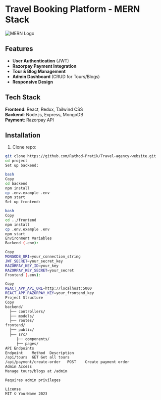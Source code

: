 # Travel Booking Platform - MERN Stack

![MERN Logo](https://miro.medium.com/v2/resize:fit:1400/1*J3G3akaMpUOLegw0p0qthA.png)

## Features
- **User Authentication** (JWT)
- **Razorpay Payment Integration**
- **Tour & Blog Management**
- **Admin Dashboard** (CRUD for Tours/Blogs)
- **Responsive Design**

## Tech Stack
**Frontend**: React, Redux, Tailwind CSS  
**Backend**: Node.js, Express, MongoDB  
**Payment**: Razorpay API  

## Installation
1. Clone repo:
```bash
git clone https://github.com/Rathod-Pratik/Travel-agency-website.git
cd project
Set up backend:

bash
Copy
cd backend
npm install
cp .env.example .env
npm start
Set up frontend:

bash
Copy
cd ../frontend
npm install
cp .env.example .env
npm start
Environment Variables
Backend (.env):

Copy
MONGODB_URI=your_connection_string
JWT_SECRET=your_secret_key
RAZORPAY_KEY_ID=your_key
RAZORPAY_KEY_SECRET=your_secret
Frontend (.env):

Copy
REACT_APP_API_URL=http://localhost:5000
REACT_APP_RAZORPAY_KEY=your_frontend_key
Project Structure
Copy
backend/
  ├── controllers/
  ├── models/
  ├── routes/
frontend/
  ├── public/
  ├── src/
     ├── components/
     ├── pages/
API Endpoints
Endpoint	Method	Description
/api/tours	GET	Get all tours
/api/payment/create-order	POST	Create payment order
Admin Access
Manage tours/blogs at /admin

Requires admin privileges

License
MIT © YourName 2023